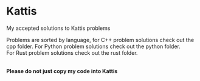 # Kattis

My accepted solutions to Kattis problems <br/>

Problems are sorted by language, for C++ problem solutions check out the cpp folder.
For Python problem solutions check out the python folder. <br/> 
For Rust problem solutions check out the rust folder. <br/> <br/>

**Please do not just copy my code into Kattis**
